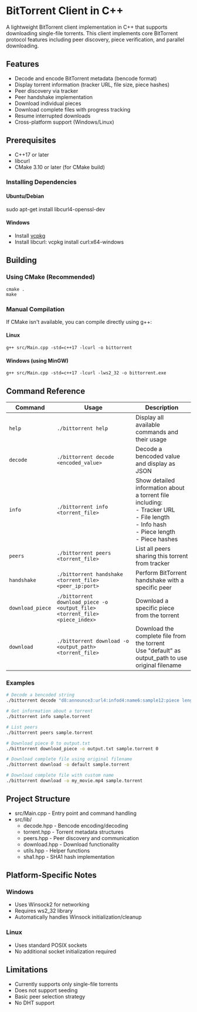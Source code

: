 # BitTorrent Client in C++

A lightweight BitTorrent client implementation in C++ that supports downloading single-file torrents. This client implements core BitTorrent protocol features including peer discovery, piece verification, and parallel downloading.

## Features

- Decode and encode BitTorrent metadata (bencode format)
- Display torrent information (tracker URL, file size, piece hashes)
- Peer discovery via tracker
- Peer handshake implementation
- Download individual pieces
- Download complete files with progress tracking
- Resume interrupted downloads
- Cross-platform support (Windows/Linux)

## Prerequisites

- C++17 or later
- libcurl
- CMake 3.10 or later (for CMake build)

### Installing Dependencies

#### Ubuntu/Debian
sudo apt-get install libcurl4-openssl-dev

#### Windows
- Install [vcpkg](https://github.com/microsoft/vcpkg)
- Install libcurl:
vcpkg install curl:x64-windows

## Building

### Using CMake (Recommended)
```
cmake .
make
```
### Manual Compilation

If CMake isn't available, you can compile directly using g++:

#### Linux
```
g++ src/Main.cpp -std=c++17 -lcurl -o bittorrent
```
#### Windows (using MinGW)
```
g++ src/Main.cpp -std=c++17 -lcurl -lws2_32 -o bittorrent.exe
```


## Command Reference

| Command | Usage | Description |
|---------|-------|-------------|
| `help` | `./bittorrent help` | Display all available commands and their usage |
| `decode` | `./bittorrent decode <encoded_value>` | Decode a bencoded value and display as JSON |
| `info` | `./bittorrent info <torrent_file>` | Show detailed information about a torrent file including:<br>- Tracker URL<br>- File length<br>- Info hash<br>- Piece length<br>- Piece hashes |
| `peers` | `./bittorrent peers <torrent_file>` | List all peers sharing this torrent from tracker |
| `handshake` | `./bittorrent handshake <torrent_file> <peer_ip:port>` | Perform BitTorrent handshake with a specific peer |
| `download_piece` | `./bittorrent download_piece -o <output_file> <torrent_file> <piece_index>` | Download a specific piece from the torrent |
| `download` | `./bittorrent download -o <output_path> <torrent_file>` | Download the complete file from the torrent<br>Use "default" as output_path to use original filename |

### Examples

```bash
# Decode a bencoded string
./bittorrent decode "d8:announce3:url4:infod4:name6:sample12:piece lengthi16384e6:pieces20:aabbccddee..."

# Get information about a torrent
./bittorrent info sample.torrent

# List peers
./bittorrent peers sample.torrent

# Download piece 0 to output.txt
./bittorrent download_piece -o output.txt sample.torrent 0

# Download complete file using original filename
./bittorrent download -o default sample.torrent

# Download complete file with custom name
./bittorrent download -o my_movie.mp4 sample.torrent
```

## Project Structure

- src/Main.cpp - Entry point and command handling
- src/lib/
  - decode.hpp - Bencode encoding/decoding
  - torrent.hpp - Torrent metadata structures
  - peers.hpp - Peer discovery and communication
  - download.hpp - Download functionality
  - utils.hpp - Helper functions
  - sha1.hpp - SHA1 hash implementation

## Platform-Specific Notes

### Windows
- Uses Winsock2 for networking
- Requires ws2_32 library
- Automatically handles Winsock initialization/cleanup

### Linux
- Uses standard POSIX sockets
- No additional socket initialization required

## Limitations

- Currently supports only single-file torrents
- Does not support seeding
- Basic peer selection strategy
- No DHT support

